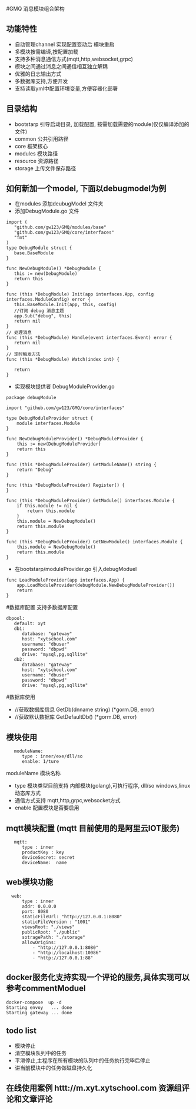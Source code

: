 #GMQ 消息模块组合架构
##  功能特性
  - 自动管理channel 实现配置变动后 模块重启
  - 多模块按需编译,按配置加载
  - 支持多种消息通信方式(mqtt,http,websocket,grpc)
  - 模块之间通过消息之间通信相互独立解耦 
  - 优雅的日志输出方式
  - 多数据库支持,方便开发
  - 支持读取yml中配置环境变量,方便容器化部署
  
## 目录结构
 - bootstarp 引导启动目录, 加载配置, 按需加载需要的module(仅仅编译添加的文件)
 - common 公共引用路径 
 - core 框架核心
 - modules 模块路径
 - resource 资源路径
 - storage 上传文件保存路径


## 如何新加一个model, 下面以debugmodel为例
 - 在modules 添加deubugModel 文件夹
 - 添加DebugModule.go 文件
 ```
import (
	"github.com/gw123/GMQ/modules/base"
	"github.com/gw123/GMQ/core/interfaces"
	"fmt"
)
type DebugModule struct {
	base.BaseModule
}

func NewDebugModule() *DebugModule {
	this := new(DebugModule)
	return this
}

func (this *DebugModule) Init(app interfaces.App, config interfaces.ModuleConfig) error {
	this.BaseModule.Init(app, this, config)
	//订阅 debug 消息主题
	app.Sub("debug", this)
	return nil
}
// 处理消息
func (this *DebugModule) Handle(event interfaces.Event) error {
	return nil
}
// 定时触发方法
func (this *DebugModule) Watch(index int) {

	return
}
```

- 实现模块提供者 DebugModuleProvider.go
```
package debugModule

import "github.com/gw123/GMQ/core/interfaces"

type DebugModuleProvider struct {
	module interfaces.Module
}

func NewDebugModuleProvider() *DebugModuleProvider {
	this := new(DebugModuleProvider)
	return this
}

func (this *DebugModuleProvider) GetModuleName() string {
	return "Debug"
}

func (this *DebugModuleProvider) Register() {
}

func (this *DebugModuleProvider) GetModule() interfaces.Module {
	if this.module != nil {
		return this.module
	}
	this.module = NewDebugModule()
	return this.module
}

func (this *DebugModuleProvider) GetNewModule() interfaces.Module {
	this.module = NewDebugModule()
	return this.module
}

```

- 在bootstarp/moduleProvider.go 引入debugModuel

```
func LoadModuleProvider(app interfaces.App) {
	app.LoadModuleProvider(debugModule.NewDebugModuleProvider())
	return
}
```



#数据库配置 支持多数据库配置
```
dbpool:
   default: xyt
   db1:
      database: "gateway"
      host: "xytschool.com"
      username: "dbuser"
      password: "dbpwd"
      drive: "mysql,pg,sqllite"
   db2:
      database: "gateway"
      host: "xytschool.com"
      username: "dbuser"
      password: "dbpwd"
      drive: "mysql,pg,sqllite"    
```

#数据库使用
  -  //获取数据库信息
	GetDb(dnname string) (*gorm.DB, error)
  -	//获取默认数据库
	GetDefaultDb() (*gorm.DB, error)
	
	

## 模块使用
```
   moduleName:
      type : inner/exe/dll/so
      enable: 1/ture
```
 moduleName 模块名称
 - type 模块类型目前支持 内部模块(golang),可执行程序, dll/so windows,linux动态库方式
 - 通信方式支持 mqtt,http,grpc,websocket方式
 - enable 配置模块是否要启用
 
## mqtt模块配置 (mqtt 目前使用的是阿里云IOT服务)
```
   mqtt:
      type : inner
      productKey : key
      deviceSecret: secret
      deviceName:  name
```

## web模块功能
```
  web:
      type : inner
      addr: 0.0.0.0
      port: 8080
      staticFileUrl: "http://127.0.0.1:8080"
      staticFileVersion : "1001"
      viewsRoot: "./views"
      publicRoot: "./public"
      sotragePath: "./storage"
      allowOrigins:
          - "http://127.0.0.1:8080"
          - "http://localhost:10086"
          - "http://127.0.0.1:88"
```

## docker服务化支持实现一个评论的服务,具体实现可以参考commentModuel 
```
docker-compose  up -d
Starting envoy   ... done
Starting gateway ... done
```

## todo list
- 模块停止
- 清空模块队列中的任务
- 平滑停止,主程序在所有模块的队列中的任务执行完毕后停止
- 讲当前模块中的任务做磁盘持久化

## 在线使用案例 httt://m.xyt.xytschool.com 资源组评论和文章评论
